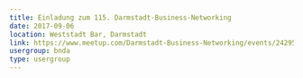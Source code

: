 ```yaml
---
title: Einladung zum 115. Darmstadt-Business-Networking
date: 2017-09-06
location: Weststadt Bar, Darmstadt
link: https://www.meetup.com/Darmstadt-Business-Networking/events/242957947/
usergroup: bnda
type: usergroup
---
```

